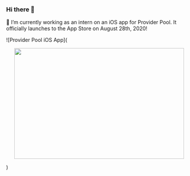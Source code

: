 ### Hi there 👋
🔭 I’m currently working as an intern on an iOS app for Provider Pool. It officially launches to the App Store on August 28th, 2020!

![Provider Pool iOS App](<p align="center">
  <img width="460" height="300" src="https://github.com/justingirgis/portfolio/blob/master/ezgif.com-optimize.gif">
</p>)






<!--
**justingirgis/justingirgis** is a ✨ _special_ ✨ repository because its `README.md` (this file) appears on your GitHub profile.

Here are some ideas to get you started:


- 🌱 I’m currently learning ...
- 👯 I’m looking to collaborate on ...
- 🤔 I’m looking for help with ...
- 💬 Ask me about ...
- 📫 How to reach me: ...
- ⚡ Fun fact: ...
-->
